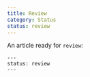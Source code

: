 ```yaml
---
title: Review
category: Status
status: review
---
```


An article ready for `review`:
```
---
status: review
---
```
